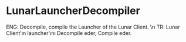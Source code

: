 # LunarLauncherDecompiler

ENG: Decompile, compile the Launcher of the Lunar Client. \n
TR: Lunar Client'ın launcher'ını Decompile eder, Compile eder.
